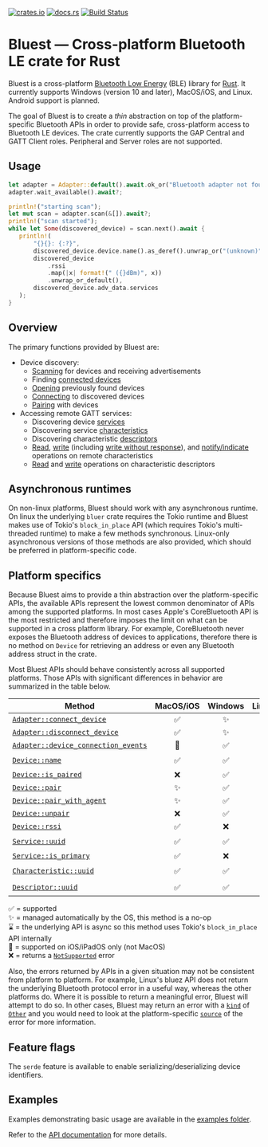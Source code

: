 [![crates.io][crates-badge]][crates-url] [![docs.rs][docs-badge]][docs-url]
[![Build Status][actions-badge]][actions-url]

[crates-badge]: https://img.shields.io/crates/v/bluest
[crates-url]: https://crates.io/crates/bluest
[docs-badge]: https://docs.rs/bluest/badge.svg
[docs-url]: https://docs.rs/bluest
[actions-badge]: https://github.com/alexmoon/bluest/workflows/CI/badge.svg
[actions-url]: https://github.com/alexmoon/bluest/actions?query=workflow%3ACI+branch%3Amain

# Bluest — Cross-platform Bluetooth LE crate for Rust

<!-- cargo-rdme start -->

Bluest is a cross-platform [Bluetooth Low Energy] (BLE) library for [Rust]. It currently supports Windows (version
10 and later), MacOS/iOS, and Linux. Android support is planned.

The goal of Bluest is to create a *thin* abstraction on top of the platform-specific Bluetooth APIs in order to
provide safe, cross-platform access to Bluetooth LE devices. The crate currently supports the GAP Central and
GATT Client roles. Peripheral and Server roles are not supported.

[Rust]: https://www.rust-lang.org/
[Bluetooth Low Energy]: https://www.bluetooth.com/specifications/specs/

## Usage

```rust
let adapter = Adapter::default().await.ok_or("Bluetooth adapter not found")?;
adapter.wait_available().await?;

println!("starting scan");
let mut scan = adapter.scan(&[]).await?;
println!("scan started");
while let Some(discovered_device) = scan.next().await {
   println!(
       "{}{}: {:?}",
       discovered_device.device.name().as_deref().unwrap_or("(unknown)"),
       discovered_device
           .rssi
           .map(|x| format!(" ({}dBm)", x))
           .unwrap_or_default(),
       discovered_device.adv_data.services
   );
}
```

## Overview

The primary functions provided by Bluest are:

- Device discovery:
  - [Scanning][Adapter::scan] for devices and receiving advertisements
  - Finding [connected devices][Adapter::connected_devices]
  - [Opening][Adapter::open_device] previously found devices
  - [Connecting][Adapter::connect_device] to discovered devices
  - [Pairing][Device::pair] with devices
- Accessing remote GATT services:
  - Discovering device [services][Device::discover_services]
  - Discovering service [characteristics][Service::discover_characteristics]
  - Discovering characteristic [descriptors][Characteristic::discover_descriptors]
  - [Read][Characteristic::read], [write][Characteristic::write] (including
    [write without response][Characteristic::write_without_response]), and
    [notify/indicate][Characteristic::notify] operations on remote characteristics
  - [Read][Descriptor::read] and [write][Descriptor::write] operations on characteristic descriptors

## Asynchronous runtimes

On non-linux platforms, Bluest should work with any asynchronous runtime. On linux the underlying `bluer` crate
requires the Tokio runtime and Bluest makes use of Tokio's `block_in_place` API (which requires Tokio's
multi-threaded runtime) to make a few methods synchronous. Linux-only asynchronous versions of those methods are
also provided, which should be preferred in platform-specific code.

## Platform specifics

Because Bluest aims to provide a thin abstraction over the platform-specific APIs, the available APIs represent the
lowest common denominator of APIs among the supported platforms. In most cases Apple's CoreBluetooth API is the
most restricted and therefore imposes the limit on what can be supported in a cross platform library. For example,
CoreBluetooth never exposes the Bluetooth address of devices to applications, therefore there is no method on
`Device` for retrieving an address or even any Bluetooth address struct in the crate.

Most Bluest APIs should behave consistently across all supported platforms. Those APIs with significant differences
in behavior are summarized in the table below.

| Method                                                   | MacOS/iOS | Windows | Linux |
|----------------------------------------------------------|:---------:|:-------:|:-----:|
| [`Adapter::connect_device`][Adapter::connect_device]                     | ✅ | ✨ | ✅ |
| [`Adapter::disconnect_device`][Adapter::disconnect_device]               | ✅ | ✨ | ✅ |
| [`Adapter::device_connection_events`][Adapter::device_connection_events] | 📱 | ✅ | ✅ |
| [`Device::name`][Device::name]                                           | ✅ | ✅ | ⌛️ |
| [`Device::is_paired`][Device::is_paired]                                 | ❌ | ✅ | ✅ |
| [`Device::pair`][Device::pair]                                           | ✨ | ✅ | ✅ |
| [`Device::pair_with_agent`][Device::pair_with_agent]                     | ✨ | ✅ | ✅ |
| [`Device::unpair`][Device::unpair]                                       | ❌ | ✅ | ✅ |
| [`Device::rssi`][Device::rssi]                                           | ✅ | ❌ | ❌ |
| [`Service::uuid`][Service::uuid]                                         | ✅ | ✅ | ⌛️ |
| [`Service::is_primary`][Service::is_primary]                             | ✅ | ❌ | ✅ |
| [`Characteristic::uuid`][Characteristic::uuid]                           | ✅ | ✅ | ⌛️ |
| [`Descriptor::uuid`][Descriptor::uuid]                                   | ✅ | ✅ | ⌛️ |

✅ = supported  
✨ = managed automatically by the OS, this method is a no-op  
⌛️ = the underlying API is async so this method uses Tokio's `block_in_place` API internally  
📱 = supported on iOS/iPadOS only (not MacOS)  
❌ = returns a [`NotSupported`][error::ErrorKind::NotSupported] error

Also, the errors returned by APIs in a given situation may not be consistent from platform to platform. For example,
Linux's bluez API does not return the underlying Bluetooth protocol error in a useful way, whereas the other
platforms do. Where it is possible to return a meaningful error, Bluest will attempt to do so. In other cases,
Bluest may return an error with a [`kind`][Error::kind] of [`Other`][error::ErrorKind::Other] and you would need to
look at the platform-specific [`source`][std::error::Error::source] of the error for more information.

## Feature flags

The `serde` feature is available to enable serializing/deserializing device
identifiers.

## Examples

Examples demonstrating basic usage are available in the [examples folder].

[examples folder]: https://github.com/alexmoon/bluest/tree/master/bluest/examples

<!-- cargo-rdme end -->

Refer to the [API documentation] for more details.

[API documentation]: https://docs.rs/bluest
[Adapter::scan]: https://docs.rs/bluest/latest/bluest/struct.Adapter.html#method.scan
[Adapter::connected_devices]: https://docs.rs/bluest/latest/bluest/struct.Adapter.html#method.connected_devices
[Adapter::open_device]: https://docs.rs/bluest/latest/bluest/struct.Adapter.html#method.open_device
[Adapter::connect_device]: https://docs.rs/bluest/latest/bluest/struct.Adapter.html#method.connect_device
[Adapter::disconnect_device]: https://docs.rs/bluest/latest/bluest/struct.Adapter.html#method.disconnect_device
[Adapter::device_connection_events]: https://docs.rs/bluest/latest/bluest/struct.Adapter.html#method.device_connection_events
[Device::name]: https://docs.rs/bluest/latest/bluest/struct.Device.html#method.name
[Device::is_connected]: https://docs.rs/bluest/latest/bluest/struct.Device.html#method.is_connected
[Device::is_paired]: https://docs.rs/bluest/latest/bluest/struct.Device.html#method.is_paired
[Device::pair]: https://docs.rs/bluest/latest/bluest/struct.Device.html#method.pair
[Device::pair_with_agent]: https://docs.rs/bluest/latest/bluest/struct.Device.html#method.pair_with_agent
[Device::unpair]: https://docs.rs/bluest/latest/bluest/struct.Device.html#method.unpair
[Device::discover_services]: https://docs.rs/bluest/latest/bluest/struct.Device.html#method.discover_services
[Device::rssi]: https://docs.rs/bluest/latest/bluest/struct.Device.html#method.rssi
[Service::uuid]: https://docs.rs/bluest/latest/bluest/struct.Service.html#method.uuid
[Service::is_primary]: https://docs.rs/bluest/latest/bluest/struct.Service.html#method.is_primary
[Service::discover_characteristics]: https://docs.rs/bluest/latest/bluest/struct.Service.html#method.discover_characteristics
[Characteristic::uuid]: https://docs.rs/bluest/latest/bluest/struct.Characteristic.html#method.uuid
[Characteristic::properties]: https://docs.rs/bluest/latest/bluest/struct.Characteristic.html#method.properties
[Characteristic::discover_descriptors]: https://docs.rs/bluest/latest/bluest/struct.Characteristic.html#method.discover_descriptors
[Characteristic::read]: https://docs.rs/bluest/latest/bluest/struct.Characteristic.html#method.read
[Characteristic::write]: https://docs.rs/bluest/latest/bluest/struct.Characteristic.html#method.write
[Characteristic::write_without_response]: https://docs.rs/bluest/latest/bluest/struct.Characteristic.html#method.write_without_response
[Characteristic::notify]: https://docs.rs/bluest/latest/bluest/struct.Characteristic.html#method.notify
[Descriptor::uuid]: https://docs.rs/bluest/latest/bluest/struct.Descriptor.html#method.uuid
[Descriptor::read]: https://docs.rs/bluest/latest/bluest/struct.Descriptor.html#method.read
[Descriptor::write]: https://docs.rs/bluest/latest/bluest/struct.Descriptor.html#method.write
[Error::kind]: https://docs.rs/bluest/latest/bluest/error/struct.Error.html#method.kind
[error::ErrorKind::NotSupported]: https://docs.rs/bluest/latest/bluest/error/enum.ErrorKind.html#variant.NotSupported
[error::ErrorKind::Other]: https://docs.rs/bluest/latest/bluest/error/enum.ErrorKind.html#variant.Other
[std::error::Error::source]: https://doc.rust-lang.org/stable/std/error/trait.Error.html#method.source
